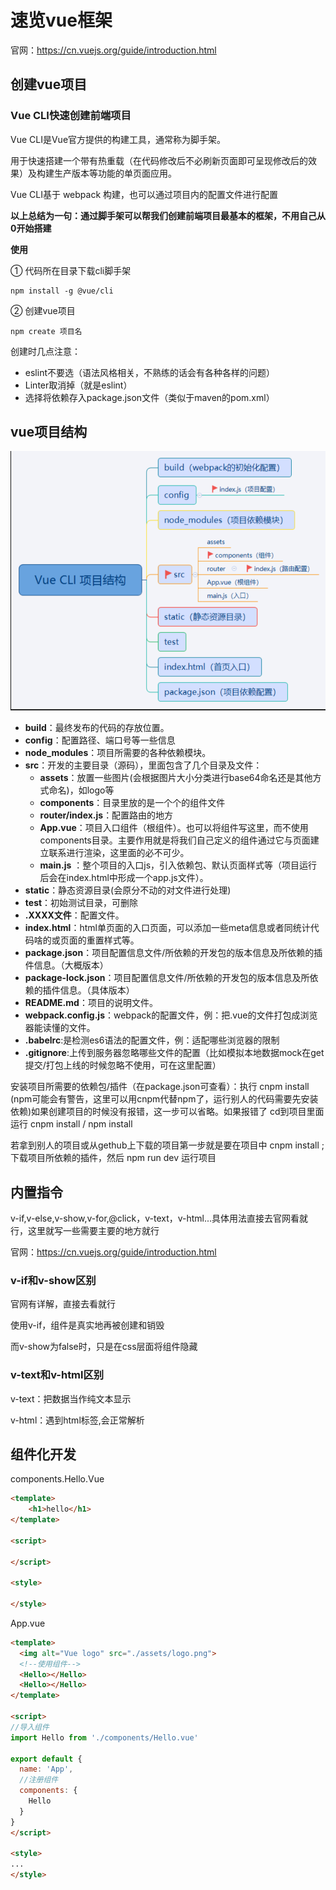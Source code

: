 # 速览vue框架

官网：https://cn.vuejs.org/guide/introduction.html

## 创建vue项目

### Vue CLI快速创建前端项目

Vue CLI是Vue官方提供的构建工具，通常称为脚手架。

用于快速搭建一个带有热重载（在代码修改后不必刷新页面即可呈现修改后的效果）及构建生产版本等功能的单页面应用。

Vue CLI基于 webpack 构建，也可以通过项目内的配置文件进行配置

**以上总结为一句：通过脚手架可以帮我们创建前端项目最基本的框架，不用自己从0开始搭建**

**使用**

① 代码所在目录下载cli脚手架

```
npm install -g @vue/cli
```

② 创建vue项目

```
npm create 项目名
``` 

创建时几点注意：

* eslint不要选（语法风格相关，不熟练的话会有各种各样的问题）
* Linter取消掉（就是eslint）
* 选择将依赖存入package.json文件（类似于maven的pom.xml）

## vue项目结构

![](img/vue%20cli%E9%A1%B9%E7%9B%AE%E7%BB%93%E6%9E%84.png)


* **build**：最终发布的代码的存放位置。
* **config**：配置路径、端口号等一些信息
* **node_modules**：项目所需要的各种依赖模块。
* **src**：开发的主要目录（源码），里面包含了几个目录及文件：
    * **assets**：放置一些图片(会根据图片大小分类进行base64命名还是其他方式命名)，如logo等
    * **components**：目录里放的是一个个的组件文件
    * **router/index.js**：配置路由的地方
    * **App.vue**：项目入口组件（根组件）。也可以将组件写这里，而不使用components目录。主要作用就是将我们自己定义的组件通过它与页面建立联系进行渲染，这里面的<router-view/>必不可少。
    * **main.js** ：整个项目的入口js，引入依赖包、默认页面样式等（项目运行后会在index.html中形成一个app.js文件）。
* **static**：静态资源目录(会原分不动的对文件进行处理)
* **test**：初始测试目录，可删除
* **.XXXX文件**：配置文件。
* **index.html**：html单页面的入口页面，可以添加一些meta信息或者同统计代码啥的或页面的重置样式等。
* **package.json**：项目配置信息文件/所依赖的开发包的版本信息及所依赖的插件信息。（大概版本）
* **package-lock.json**：项目配置信息文件/所依赖的开发包的版本信息及所依赖的插件信息。（具体版本）
* **README.md**：项目的说明文件。
* **webpack.config.js**：webpack的配置文件，例：把.vue的文件打包成浏览器能读懂的文件。
* **.babelrc**:是检测es6语法的配置文件，例：适配哪些浏览器的限制
* **.gitignore**:上传到服务器忽略哪些文件的配置（比如模拟本地数据mock在get提交/打包上线的时候忽略不使用，可在这里配置）


    

安装项目所需要的依赖包/插件（在package.json可查看）：执行 cnpm install   (npm可能会有警告，这里可以用cnpm代替npm了，运行别人的代码需要先安装依赖)如果创建项目的时候没有报错，这一步可以省略。如果报错了  cd到项目里面运行  cnpm install   /  npm install

若拿到别人的项目或从gethub上下载的项目第一步就是要在项目中 cnpm install ;下载项目所依赖的插件，然后 npm run dev 运行项目

## 内置指令

v-if,v-else,v-show,v-for,@click，v-text，v-html...具体用法直接去官网看就行，这里就写一些需要主要的地方就行

官网：https://cn.vuejs.org/guide/introduction.html

### v-if和v-show区别

官网有详解，直接去看就行

使用v-if，组件是真实地再被创建和销毁

而v-show为false时，只是在css层面将组件隐藏

### v-text和v-html区别

v-text：把数据当作纯文本显示

v-html：遇到html标签,会正常解析

## 组件化开发

components.Hello.Vue

```html
<template>
    <h1>hello</h1>
</template>

<script>

</script>

<style>

</style>
```

App.vue

```html
<template>
  <img alt="Vue logo" src="./assets/logo.png">
  <!--使用组件-->
  <Hello></Hello>
  <Hello></Hello>
</template>

<script>
//导入组件
import Hello from './components/Hello.vue'

export default {
  name: 'App',
  //注册组件
  components: {
    Hello
  }
}
</script>

<style>
...
</style>

```



